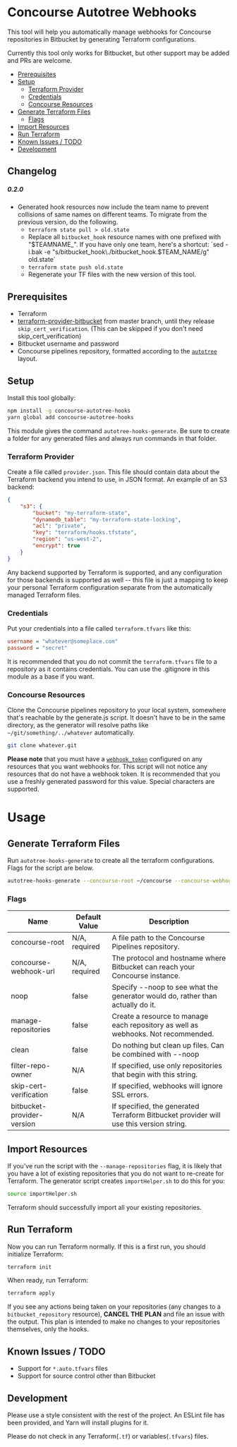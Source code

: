 # Concourse Autotree Webhooks

This tool will help you automatically manage webhooks for Concourse repositories in Bitbucket by generating Terraform configurations.

Currently this tool only works for Bitbucket, but other support may be added and PRs are welcome.

<!-- MDTOC maxdepth:2 firsth1:0 numbering:0 flatten:0 bullets:1 updateOnSave:1 -->

- [Prerequisites](#Prerequisites)
- [Setup](#Setup)
   - [Terraform Provider](#Terraform-Provider)
   - [Credentials](#Credentials)
   - [Concourse Resources](#Concourse-Resources)
- [Generate Terraform Files](#Generate-Terraform-Files)
   - [Flags](#Flags)
- [Import Resources](#Import-Resources)
- [Run Terraform](#Run-Terraform)
- [Known Issues / TODO](#Known-Issues-TODO)
- [Development](#Development)

<!-- /MDTOC -->

## Changelog

##### 0.2.0
- Generated hook resources now include the team name to prevent collisions of same names on different teams. To migrate from the previous version, do the following.
  - `terraform state pull > old.state`
  - Replace all `bitbucket_hook` resource names with one prefixed with "$TEAMNAME_". If you have only one team, here's a shortcut: `sed -i.bak -e "s/bitbucket_hook\./bitbucket_hook.$TEAM_NAME/g" old.state`
  - `terraform state push old.state`
  - Regenerate your TF files with the new version of this tool.

## Prerequisites

* Terraform
* [terraform-provider-bitbucket](https://github.com/terraform-providers/terraform-provider-bitbucket) from master branch, until they release `skip_cert_verification`. (This can be skipped if you don't need skip_cert_verification)
* Bitbucket username and password
* Concourse pipelines repository, formatted according to the [`autotree`](https://github.com/tprobinson/concourse-autotree-pipelines) layout.

## Setup
Install this tool globally:

```sh
npm install -g concourse-autotree-hooks
yarn global add concourse-autotree-hooks
```

This module gives the command `autotree-hooks-generate`. Be sure to create a folder for any generated files and always run commands in that folder.

### Terraform Provider

Create a file called `provider.json`. This file should contain data about the Terraform backend you intend to use, in JSON format. An example of an S3 backend:
```json
{
	"s3": {
		"bucket": "my-terraform-state",
		"dynamodb_table": "my-terraform-state-locking",
		"acl": "private",
		"key": "terraform/hooks.tfstate",
		"region": "us-west-2",
		"encrypt": true
	}
}
```

Any backend supported by Terraform is supported, and any configuration for those backends is supported as well -- this file is just a mapping to keep your personal Terraform configuration separate from the automatically managed Terraform files.

### Credentials

Put your credentials into a file called `terraform.tfvars` like this:
```ini
username = "whatever@someplace.com"
password = "secret"
```

It is recommended that you do not commit the `terraform.tfvars` file to a repository as it contains credentials. You can use the .gitignore in this module as a base if you want.

### Concourse Resources

Clone the Concourse pipelines repository to your local system, somewhere that's reachable by the generate.js script. It doesn't have to be in the same directory, as the generator will resolve paths like `~/git/something/../whatever` automatically.

```sh
git clone whatever.git
```

**Please note** that you must have a [`webhook_token`](https://concourse-ci.org/resources.html#resource-webhook-token) configured on any resources that you want webhooks for. This script will not notice any resources that do not have a webhook token. It is recommended that you use a freshly generated password for this value. Special characters are supported.

# Usage

## Generate Terraform Files

Run `autotree-hooks-generate` to create all the terraform configurations. Flags for the script are below.

```sh
autotree-hooks-generate --concourse-root ~/concourse --concourse-webhook-url https://xxx.xxx.xxx.xxx
```

### Flags
| Name                       | Default Value | Description                                                                            |
| -------------------------- | ------------- | -------------------------------------------------------------------------------------- |
| concourse-root             | N/A, required | A file path to the Concourse Pipelines repository.                                     |
| concourse-webhook-url      | N/A, required | The protocol and hostname where Bitbucket can reach your Concourse instance.           |
| noop                       | false         | Specify --noop to see what the generator would do, rather than actually do it.         |
| manage-repositories        | false         | Create a resource to manage each repository as well as webhooks. Not recommended.      |
| clean                      | false         | Do nothing but clean up files. Can be combined with --noop                             |
| filter-repo-owner          | N/A           | If specified, use only repositories that begin with this string.                       |
| skip-cert-verification     | false         | If specified, webhooks will ignore SSL errors.                                         |
| bitbucket-provider-version | N/A           | If specified, the generated Terraform Bitbucket provider will use this version string. |


## Import Resources

If you've run the script with the `--manage-repositories` flag, it is likely that you have a lot of existing repositories that you do not want to re-create for Terraform. The generator script creates `importHelper.sh` to do this for you:

```sh
source importHelper.sh
```

Terraform should successfully import all your existing repositories.


## Run Terraform
Now you can run Terraform normally. If this is a first run, you should initialize Terraform:

```sh
terraform init
```

When ready, run Terraform:

```sh
terraform apply
```

If you see any actions being taken on your repositories (any changes to a `bitbucket_repository` resource), **CANCEL THE PLAN** and file an issue with the output. This plan is intended to make no changes to your repositories themselves, only the hooks.


## Known Issues / TODO

* Support for `*.auto.tfvars` files
* Support for source control other than Bitbucket


## Development

Please use a style consistent with the rest of the project. An ESLint file has been provided, and Yarn will install plugins for it.

Please do not check in any Terraform(`.tf`) or variables(`.tfvars`) files.
